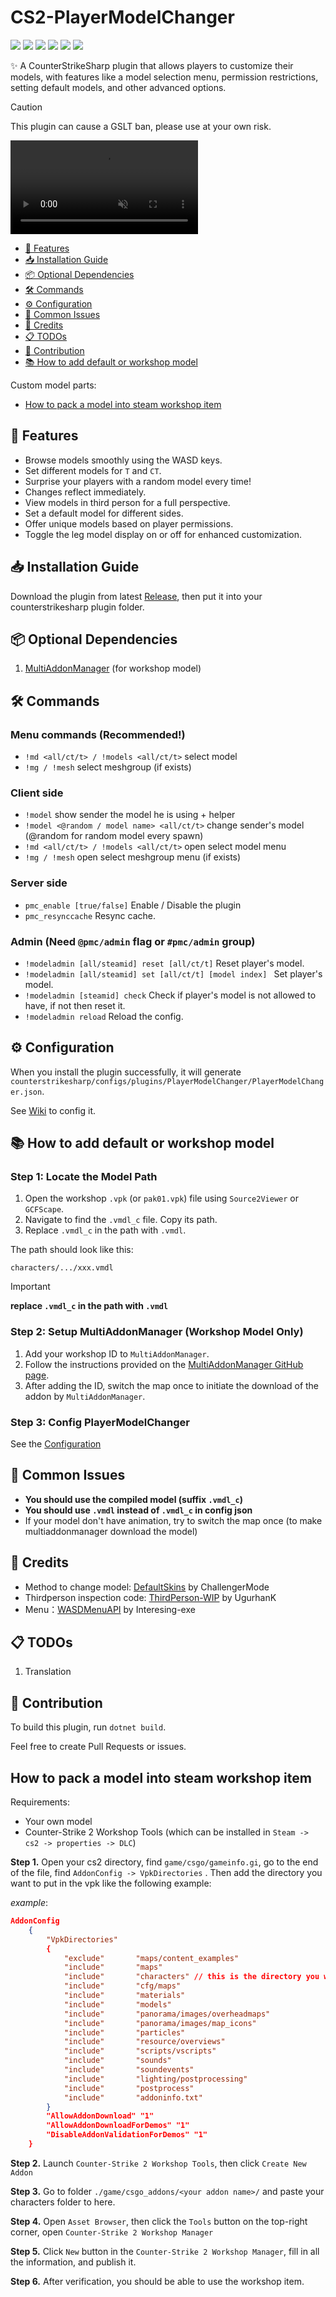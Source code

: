 # CS2-PlayerModelChanger
![](https://img.shields.io/badge/build-passing-brightgreen) ![](https://img.shields.io/github/stars/samyycX/CS2-PlayerModelChanger?style=flat&logo=github
) ![](https://img.shields.io/github/license/samyycX/CS2-PlayerModelChanger
) [![](https://img.shields.io/badge/Feedback-blue?style=flat&logo=discord&logoColor=white
)](https://discord.com/channels/1160907911501991946/1210856437786484747) [![](https://img.shields.io/badge/Tutorial-By_KEDI103-grey?style=flat&logo=youtube&labelColor=red)](https://youtu.be/9Vy-im9N8KM) [![](https://img.shields.io/badge/%E4%B8%AD%E6%96%87%E6%95%99%E7%A8%8B-red
)](https://github.com/samyycX/CS2-PlayerModelChanger/blob/master/README_CN.md)

✨ A CounterStrikeSharp plugin that allows players to customize their models, with features like a model selection menu, permission restrictions, setting default models, and other advanced options.

> [!CAUTION] 
> This plugin can cause a GSLT ban, please use at your own risk.

<div><video controls src="https://github.com/user-attachments/assets/5b4c34e7-69ea-4b13-ba16-7a811d2c2e42" muted="true"></video></div>

- [🚀 Features](#-features)
- [📥 Installation Guide](#-installation-guide)
- [📦 Optional Dependencies](#-dependencies)
- [🛠️ Commands](#-commands)
- [⚙️ Configuration](#-configuration)
- [🐞 Common Issues](#-issues)
- [🙏 Credits](#-credits)
- [📋 TODOs](#-todos)
- [🤝 Contribution](#-contribution)
- [📚 How to add default or workshop model](#-how-to-add-default-or-workshop-model)

Custom model parts:
- [How to pack a model into steam workshop item](#how-to-pack-a-model-into-steam-workshop-item)


## 🚀 Features
- Browse models smoothly using the WASD keys.
- Set different models for `T` and `CT`.
- Surprise your players with a random model every time!
- Changes reflect immediately.
- View models in third person for a full perspective.
- Set a default model for different sides.
- Offer unique models based on player permissions.
- Toggle the leg model display on or off for enhanced customization.

## 📥 Installation Guide
Download the plugin from latest [Release](https://github.com/samyycX/CS2-PlayerModelChanger/releases), then put it into your counterstrikesharp plugin folder.

## 📦 Optional Dependencies
1. [MultiAddonManager](https://github.com/Source2ZE/MultiAddonManager) (for workshop model)

## 🛠️ Commands
### Menu commands (Recommended!)
- `!md <all/ct/t> / !models <all/ct/t>` select model
- `!mg / !mesh` select meshgroup (if exists)
### Client side
- `!model` show sender the model he is using + helper
- `!model <@random / model name> <all/ct/t>` change sender's model (@random for random model every spawn)
- `!md <all/ct/t> / !models <all/ct/t>` open select model menu
- `!mg / !mesh` open select meshgroup menu (if exists)
### Server side
- `pmc_enable [true/false]` Enable / Disable the plugin
- `pmc_resynccache` Resync cache.
### Admin (Need `@pmc/admin` flag or `#pmc/admin` group)
- `!modeladmin [all/steamid] reset [all/ct/t]` Reset player's model.
- `!modeladmin [all/steamid] set [all/ct/t] [model index] ` Set player's model.
- `!modeladmin [steamid] check` Check if player's model is not allowed to have, if not then reset it.
- `!modeladmin reload` Reload the config.

## ⚙️ Configuration
When you install the plugin successfully, it will generate `counterstrikesharp/configs/plugins/PlayerModelChanger/PlayerModelChanger.json`.

See [Wiki](https://github.com/samyycX/CS2-PlayerModelChanger/wiki) to config it.

## 📚 How to add default or workshop model

### Step 1: Locate the Model Path

1. Open the workshop `.vpk` (or `pak01.vpk`) file using `Source2Viewer` or `GCFScape`.
2. Navigate to find the `.vmdl_c` file. Copy its path.
3. Replace `.vmdl_c` in the path with `.vmdl`.

The path should look like this:

```plaintext
characters/.../xxx.vmdl
```

> [!IMPORTANT]
> **replace `.vmdl_c` in the path with `.vmdl`**

### Step 2: Setup MultiAddonManager (Workshop Model Only)

1. Add your workshop ID to `MultiAddonManager`.
2. Follow the instructions provided on the [MultiAddonManager GitHub page](https://github.com/Source2ZE/MultiAddonManager).
3. After adding the ID, switch the map once to initiate the download of the addon by `MultiAddonManager`.


### Step 3: Config PlayerModelChanger
See the [Configuration](#configuration)

## 🐞 Common Issues
- **You should use the compiled model (suffix `.vmdl_c`)**
- **You should use `.vmdl` instead of `.vmdl_c` in config json**
- If your model don't have animation, try to switch the map once (to make multiaddonmanager download the model)

## 🙏 Credits
- Method to change model: [DefaultSkins](https://github.com/Challengermode/cm-cs2-defaultskins) by ChallengerMode
- Thirdperson inspection code: [ThirdPerson-WIP](https://github.com/UgurhanK/ThirdPerson-WIP) by UgurhanK
- Menu：[WASDMenuAPI](https://github.com/Interesting-exe/WASDMenuAPI) by Interesing-exe
## 📋 TODOs
1. Translation

## 🤝 Contribution
To build this plugin, run `dotnet build`.

Feel free to create Pull Requests or issues.

## How to pack a model into steam workshop item

Requirements:
- Your own model
- Counter-Strike 2 Workshop Tools (which can be installed in `Steam -> cs2 -> properties -> DLC`)

**Step 1.** Open your cs2 directory, find `game/csgo/gameinfo.gi`,
go to the  end of the file, find `AddonConfig -> VpkDirectories`
. Then add the directory you want to put in the vpk like the following example:


*example*:
```json
AddonConfig	
	{
		"VpkDirectories"
		{
			"exclude"       "maps/content_examples"
			"include"       "maps"
			"include"		"characters" // this is the directory you want to add to the vpk
			"include"       "cfg/maps"
			"include"       "materials"
			"include"       "models"
			"include"       "panorama/images/overheadmaps"
			"include"       "panorama/images/map_icons"
			"include"       "particles"
			"include"       "resource/overviews"
			"include"       "scripts/vscripts"
			"include"       "sounds"
			"include"       "soundevents"
			"include"       "lighting/postprocessing"
			"include"       "postprocess"
			"include"       "addoninfo.txt"
		} 
		"AllowAddonDownload" "1"
		"AllowAddonDownloadForDemos" "1"
		"DisableAddonValidationForDemos" "1"
	}
```

**Step 2.** Launch `Counter-Strike 2 Workshop Tools`, then click `Create New Addon`

**Step 3.** Go to folder `./game/csgo_addons/<your addon name>/` and paste your characters folder to here.

**Step 4.** Open `Asset Browser`, then click the `Tools` button on the top-right corner, open `Counter-Strike 2 Workshop Manager`

**Step 5.** Click `New` button in the `Counter-Strike 2 Workshop Manager`, fill in all the information, and publish it.

**Step 6.** After verification, you should be able to use the workshop item.
